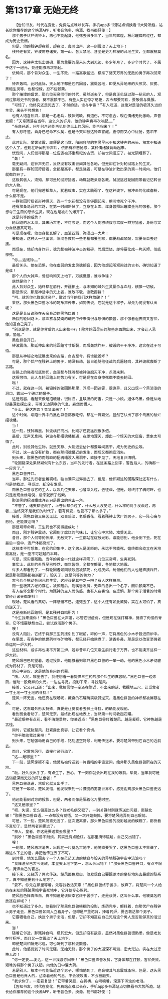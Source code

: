 # 第1317章 无始无终
        【告知书友，时代在变化，免费站点难以长存，手机app多书源站点切换看书大势所趋，站长给你推荐的这个换源APP，听书音色多、换源、找书都好使！】
       那个男子伏尸残钟上，再也不能起身，他死去很多年了，当年的辉煌，极尽璀璨的过往，都成为历史云烟。
       但是，他的残钟却在颤，却在动，轰鸣出声，这一刻震动了天上地下！
       残钟还有灵，钟波席卷诸天，第一山、各大禁地、甚至是更为神秘的异地生灵，全都震撼莫名。
       因为，这钟声太恢宏磅礴，更为重要的是来头大到无边，多少年月了，多少个时代了，不属于这个一纪元，竟还能够再次响起。
       依稀间，那个背对众生、一生不败、一路高歌猛进、横推了诸天万界的无敌的男子再次回来了！
       钟声轰鸣，此时此际，天上地下都是它的回音，震慑各地，即便从异地来的大邪灵、灰雾、黑暗生灵等，也都惊悚，忍不住颤栗。
       那个璀璨的盛世，那几位天帝同行的时代，虽然逝去了，但是真正见证过那一纪元的人，观阅过那段史书的强者，莫不震颤不已，有些人实在惊才绝艳，古今都要同钦，要敬佩与慑服。
       “可惜了，他终究还是死去了，不然的话，谁与争锋？”有人叹道，这绝对是活的极其久远的生灵，来头不可想象！
       也有人饱含热泪，那是一名老兵，肢体残缺，有道伤，不可愈合，现在情绪无比激动，声音发颤：“天帝殒落在当年，这么久的岁月，他的钟声竟再次响起……”
       “帝命已逝，何年何月还能再见到你无上的风采，能否归来？！”
       有人悲呼道，自身已经命不久矣，但是今天却被这钟声警醒，震惊而又心中忧怆，落泪不止。
       此时此际，举世皆震，即便是这当世，阳间各地的生灵早已不知这钟声的来头，根本不知道这个人了，但现在听闻到钟声后，依旧有种悲怆感，某种情绪被调动起来。
       恍惚间，人们觉得那是一位应该被郑重祭祀的古贤，却被世间遗忘了，被光阴埋葬了。
       “轰！”
       毫无疑问，这钟声无匹，虽然没有攻击世间其他各地，但是却在针对轮回路上的生灵。
       那里有一群轮回狩猎者，全都是高手，都是强者，可是在钟波扩散出来的第一时间内，他们就都炸开了。
       这极其骇人，须知，那可是轮回狩猎者，动辄就敢亲临各教，捕捉逃过轮回而带着记忆转世的大人物。
       可是现在，他们宛若稻草人，犹若蚁虫，实在太脆弱了，在这钟波下，被冲击的化成齑粉，什么都不是。
       一群轮回狩猎者形神俱灭，连一个水花都没有能够翻起来，瞬间惨死个干净。
       还有那条诡异的古路，在第一时间断掉了，立身在上面、浑身普照出璀璨金光的强者，那个想夺三生药的恐怖生灵，现在也是被击的爆开了。
       这是何等的威势？
       轮回路的水太深，其来历古老，不可考证，而这个人能够统驭与驾驭一群狩猎者，身份与实力自然极其可观。
       可是现在呢，他自身都瓦解了，血液四溅，弥漫出一大片！
       要知道，这种人一旦出世，阳间各教的一些老祖都要胆寒，都要战战兢兢，需要亲自去迎接。
       而现在，他却肉身炸开，魂光都被钟波冲击的粉碎，而后焚烧，即将要化成一片灰烬，彻底惨死。
       “你……这残钟……”
       最后关头，他在恐惧，他在虚弱的发出灵魂颤音，因为他想起所观阅过的古书，确切知道了是谁！
       那个人的大钟声，曾经响彻天上地下，万族慑服，谁与争锋？
       居然是他？！
       此人背对众生，始终都在前行，开疆拓土，与未知的域外生灵厮杀与血战，横推一切敌。
       那是传说，那是神话中的无上者，谁敢不敬，谁敢撄锋？
       “呵，就凭你也敢亵渎帝尸，敢对当年的我们这样放肆？！”
       果然，那头黑色巨兽冰冷的呵斥声传来，如同传说，它就是这个样子，早先为何没有认出呢？
       这是是昔日追随在天帝身边的黑色巨兽！
       断裂的轮回路上，那血雾与焚烧的魂光中传来悔恨与恐惧的颤音，那个强者沮丧而又害怕，他知道自己完了。
       “别说是你，就是你背后的人出来都不行！除非轮回尽头的那些东西跳出来，才会让人忌惮，警醒。”
       黑色巨兽开口。
       钟波震荡，那延伸出来的轮回路寸寸断裂，而后轰然炸开，被毁的干干净净，这实在过于可怕。
       那是从神秘之地延展出来的古路，自古至今，有谁能毁坏？
       可是，那个伏尸在残钟上的男子，他没有动，昔日追随他征战的兵器轻鸣，其钟波就轰断了古路。
       古路上的强者彻底惨死，血液都与残魂都被钟波磨灭干净，点滴未剩。
       这很可怕，此人与轮回路上的势力有关，可是现在自身惨死都不能去轮回。
       嗡！
       不过，就在这一刻，被毁掉的轮回路那里，浮现一团迷雾，很诡异，且又出现一个黑漆漆的洞口，露出一个破烂的幡子。
       这是残器，看起来像是招魂幡，很陈旧，且缺损的厉害，只是一小段，通体乌黑，像是从地狱最深处探出来，带着无边阴寒的气息，森然而慑人。
       “什么，是这东西？竟又出来了！”
       这个时候，塌陷世界中的黑色巨兽都很吃惊，都在一阵紧张，显然它认出了那个乌黑的破烂招魂幡。
       当！
       这一刻，残钟再震，钟波横扫而出，比刚才还要猛烈很多倍。
       最后，无声无息间，钟波与那招魂幡相遇，在原地湮灭，爆出一个惊天的大窟窿，景象太可怕了。
       此时，别说其他生物，就是天尊、大能进去估计都要瞬间蒸干，成为历史的尘埃。
       不过，这一击没有扩散，都在那招魂幡近前发生，而后又都彻底消失。
       到头来，那黑色的而残缺的招魂幡没入黑洞中，直接不见了，天地复归清明。
       “轮回路深处果然疑似有什么东西，当年的先行者，在这条路上刻字，警告后人，的确都一一应言了。”
       黑色巨兽开口。
       当年，那位先行者坐着铜棺，独自漂洋过海远去了，但是，他怀疑这轮回路深处还有什么，可是他找过，寻觅过，却没有发现。
       而黑色巨兽与它的主人，以及几位天帝，也曾深入过，去征战，但是，最终打了魂河畔，也只是发现丝丝端倪，后来就断了线索。
       那漆黑的招魂幡或许还只是露出的冰山一角。
       “不管了，诸天都征战了，上苍仙都杀过了，什么敌人没见过，什么样的对手没战过，再者……这终究不是我们的时代了，若有异变，也管不了那么多了。”
       接着，黑色巨兽又痛苦无比，双目暗淡，老眼昏花，看着残钟上伏尸的男子，它一阵心痛与悲怆，还能救活吗？
       那是可帝命啊，三生药也不见得能成功！
       而且，刚才残钟震动，它闻到了腐烂的气味儿，让它心中大恸，难受无比。
       昔日，那个人何等的伟岸，无敌天下，一生都站在绽放光彩，谁能想到，他会倒下去，死在最后一役中，连尸体都腐烂了。
       这根本不可想象，在它的印象中，这个男人是无匹的，永远不可能死，始终都会屹立在天地最高处，是一座不可超越的丰碑。
       可是，现实很残酷，当年的黄金一代就这样凋零了，几位天帝啊，生离死别。
       事实上，此刻的外界早已哗然，举世皆惊，全都在颤栗，各地都大地震。
       许多人都看到了，一群轮回者如同蝼蚁般被镇死，化成灰烬，统领他们的人也是直接炸开，就是那轮回路都被崩断了，毁灭了，这是何等的伟力？
       古今几个撼动各纪元的生灵，这应该是其中之一吧？有人这样猜测。
       而一些极其古老的存在，被惊醒后，则嘴唇发抖，无声的念出一个名字，而后颤栗不已。
       有人在怀念那个时代，为残钟的主人而伤感，也有人在害怕，在恐惧，那个男子活着的时候曾经让诸天都发抖！
       现场，楚风看的真切，一阵感慨不已，连死去了，这个人还有如此威势，实在太可怕了，真的逆天了。
       这是崩断轮回路啊，是其残钟自鸣所为！
       “今生我来渡你！”黑色巨兽在大声道，尽管它很虚弱，但是现在强打精神，挺直了佝偻的脊背，它不惜要献祭自己，尝试救活那个男子。
       嗖！
       没有人阻拦，它终于将那三生药接引到了眼前，砰的一声，它将黑色的小木矛投进药炉中。
       在里面，有各种的绝世药材与矿物等，都已经开始熬煮了，清香扑鼻，那是足以改变至强者命运的一炉大药。
       这些材料，或许再也凑不齐第二炉，若非昔年几位天帝生前行走于万界，也不能凑齐这样一炉大药。
       楚风眼巴巴的望着，透过投影，他能够看到那只黑色巨兽的一举一动，他的黑色小木矛彻底成为药材了，真是可惜。
       他心中轻叹，这是他防身用的兵器。
       “咦，人呢，哪里去了，我还想看一看提供三生药的那个后生的真容呢。”黑色巨兽一边炼药，催动一股奇异的火光，一边在寻觅，投影下来，寻找楚风。
       接着，它又开口道：“出来，我相信你一定还在附近，不出来的话，我掘地三尺，让觅食者一寸土地一寸土地的寻找！”
       楚风一阵无言，他还真在现场呢，藏身的石罐确实极其逆天，连黑色巨兽的神识都被屏蔽在外。
       可是，这石罐外形太特殊，真要是让觅食者去扒土寻找，的确能发现他。
       看到觅食者动了，楚风无奈，最终出现在地表上，当然第一时间收起石罐。
       “最近眼神有点花，看不清楚景物，你凑近点！”黑色巨兽盯着楚风，越是凝视，它神色越是古怪。
       同时，它威胁楚风，赶紧露出真容，让它看个真切。
       “你干脆给我过来吧！”
       到头来，它勉强动用自己的手段，铭刻虚空符号，利用传送术，要将楚风带到它自己的近前去。
       而且，它雷厉风行，直接付诸行动了。
       “这……是哪里？”
       下一刻，楚风惊疑不定，他莫名被传送到一片昏暗的宇宙空间，绝非那头黑色巨兽所在的天地。
       “呃，好久没出手了，有点生了，放心，下一刻你就会出现在我的眼前，毕竟，当年我可是造诣极深而无双的阵法皇者！”
       黑色巨兽说道，然后它就又出手了。
       可是下一瞬间，楚风发懵，他发现来到一片朦胧的雾霭世界中，感觉距离那头黑色巨兽更远了。
       他还能看到对方的投影，但是，两者间像是隔着亿万里时空。
       “这又是哪里？”
       “呃，失误，怎么偏差这么多？我老毛病又犯了，一到关键时刻就传送出问题，南辕北辙！”那黑色巨兽自语，一点都没有觉悟，又一次开始鼓捣，要将楚风给弄到自己眼前。
       可是，下一刻，楚风简直无言了，这次更离谱，那头黑色巨兽的投影越发的模糊了，都快看不真切了，显然两者间更远了。
       “神人，皇者，你这是要送我去哪里？”
       “别吵！”黑色巨兽不耐烦，其实是有点脸红，在那里掩饰尴尬，自己又出错了。
       嗖！
       一刹那，楚风再次消失，出现在一片莫名古地中，他简直要哭了，这黑色巨兽太不靠谱了，再这么下去的话，非把他传送丢了不可。
       到时候，他怎么回去？一个人在茫茫无边的枯寂与毁灭的异地残破宇宙中流浪吗？
       “我阵法早已古今无敌，本皇天上地下第一，怎么会出错？！”那头黑色巨兽开口，有点不服气，掩饰自己的窘态。
       接下来，又经历了两次传送，楚风面色发白，他发现自己要跟原本的坐标地失去最后的联系了，真不知道要到什么地方了。
       “要不，你先在那里等着，先容我救活天帝！”黑色巨兽终于罢手，放弃了，将楚风一个人给扔在未知的残破黑暗宇宙死地中，它开始专心炼药。
       楚风脸色阵青阵白，真不知道是该庆幸它终于罢手了，还是该哭，这叫什么事，他被莫名的放逐在异域？！
       也不知道过了多久，他看到了那黑色巨兽模糊的投影，炼药完毕，颤抖着，向那伏尸在残钟上男子走去，黑色巨兽如同人立着身子，但却是严重驼背，捧着药炉，要去救活那个男子。
       它要牺牲自己，换这个男子复活，但是，它却不知道在自己死后这个男人是否能够真的活过来。
       当！
       随着它邻近，那残钟自鸣，极其宏大，但是却没有敌意，显然对黑色巨兽很熟悉，像是老友在打招呼，而且又一次震动了天上地下。
       即便楚风相隔无尽远，可也听到了那钟波颤音。
       此时，他感觉到了时间无疆，无始无终，那个男子的大道深不可测，宏大无边，实在太过恐怖无边！
       “你一定要……复活，这一世我渡你回来！”黑色巨兽声音发抖，它身体都在打颤，害怕失败，艰难的将那个男子扶起，向他的口中灌大药。
       若是别人，根本不可能临近这个男子，哪怕他死了，也会被其气息震成齑粉，但是，这头黑色巨兽是他养大的，沾染着他的气息，不会被攻击，不会被磨灭。
       “我求你了，一定要复活！”它带着哭腔，在祈祷，在喃喃着，滚落下浑浊的老泪。
       【告知书友，时代在变化，免费站点难以长存，手机app多书源站点切换看书大势所趋，站长给你推荐的这个换源APP，听书音色多、换源、找书都好使！】